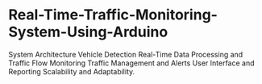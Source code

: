 # Real-Time-Traffic-Monitoring-System-Using-Arduino
System Architecture Vehicle Detection Real-Time Data Processing and Traffic Flow Monitoring Traffic Management and Alerts User Interface and Reporting Scalability and Adaptability.
